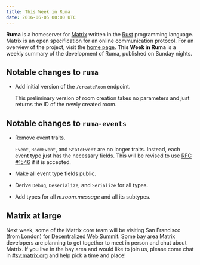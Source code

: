 ```yaml
---
title: This Week in Ruma
date: 2016-06-05 00:00 UTC
---
```


**Ruma** is a homeserver for [Matrix](https://matrix.org) written in the [Rust](https://www.rust-lang.org/) programming language.
Matrix is an open specification for an online communication protocol.
For an overview of the project, visit the [home page](/).
**This Week in Ruma** is a weekly summary of the development of Ruma, published on Sunday nights.

## Notable changes to `ruma`

* Add initial version of the `/createRoom` endpoint.

  This preliminary version of room creation takes no parameters and just returns the ID of the newly created room.

## Notable changes to `ruma-events`

* Remove event traits.

  `Event`, `RoomEvent`, and `StateEvent` are no longer traits.
  Instead, each event type just has the necessary fields.
  This will be revised to use [RFC #1546](https://github.com/rust-lang/rfcs/pull/1546) if it is accepted.

* Make all event type fields public.

* Derive `Debug`, `Deserialize`, and `Serialize` for all types.

* Add types for all *m.room.message* and all its subtypes.

## Matrix at large

Next week, some of the Matrix core team will be visiting San Francisco (from London) for [Decentralized Web Summit](http://www.decentralizedweb.net/).
Some bay area Matrix developers are planning to get together to meet in person and chat about Matrix.
If you live in the bay area and would like to join us, please come chat in [#sv:matrix.org](https://vector.im/beta/#/room/#sv:matrix.org) and help pick a time and place!
